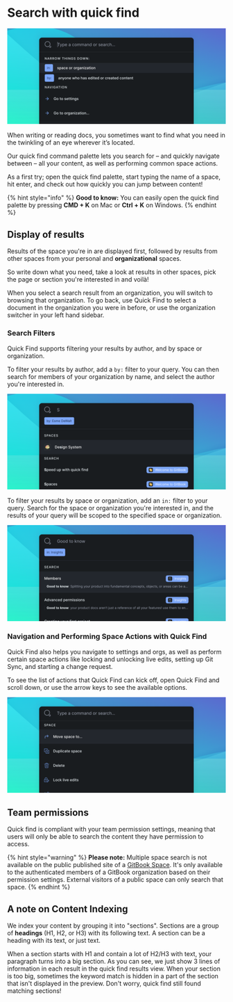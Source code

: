 # Search with quick find

![](<../.gitbook/assets/Command Palette.png>)

When writing or reading docs, you sometimes want to find what you need in the twinkling of an eye wherever it’s located.

Our quick find command palette lets you search for – and quickly navigate between – all your content, as well as performing common space actions.

As a first try; open the quick find palette, start typing the name of a space, hit enter, and check out how quickly you can jump between content!

{% hint style="info" %}
**​Good to know:** You can easily open the quick find palette by pressing **CMD + K** on Mac or **Ctrl + K** on Windows.
{% endhint %}

## Display of results <a href="#display-of-results" id="display-of-results"></a>

Results of the space you're in are displayed first, followed by results from other spaces from your personal and **organizational** spaces.

So write down what you need, take a look at results in other spaces, pick the page or section you're interested in and voilà!

When you select a search result from an organization, you will switch to browsing that organization. To go back, use Quick Find to select a document in the organization you were in before, or use the organization switcher in your left hand sidebar.

### Search Filters

Quick Find supports filtering your results by author, and by space or organization.

To filter your results by author, add a `by:` filter to your query. You can then search for members of your organization by name, and select the author you're interested in.

![](<../.gitbook/assets/Command Palette - s - by.png>)

To filter your results by space or organization, add an `in:` filter to your query. Search for the space or organization you're interested in, and the results of your query will be scoped to the specified space or organization.

![](<../.gitbook/assets/Command Palette - s - in.png>)

### Navigation and Performing Space Actions with Quick Find

Quick Find also helps you navigate to settings and orgs, as well as perform certain space actions like locking and unlocking live edits, setting up Git Sync, and starting a change request.

To see the list of actions that Quick Find can kick off, open Quick Find and scroll down, or use the arrow keys to see the available options.

![](<../.gitbook/assets/Command Palette - actions.png>)

## ​Team permissions <a href="#team-permissions" id="team-permissions"></a>

Quick find is compliant with your team permission settings, meaning that users will only be able to search the content they have permission to access.‌

{% hint style="warning" %}
**Please note:** Multiple space search is not available on the public published site of a [GitBook Space](../getting-started/organizing-content/what-is-a-space.md). It's only available to the authenticated members of a GitBook organization based on their permission settings. External visitors of a public space can only search that space.
{% endhint %}

## ​A note on Content Indexing <a href="#indexation" id="indexation"></a>

We index your content by grouping it into "sections". Sections are a group of **headings** (H1, H2, or H3) with its following text. A section can be a heading with its text, or just text.

When a section starts with H1 and contain a lot of H2/H3 with text, your paragraph turns into a big section. As you can see, we just show 3 lines of information in each result in the quick find results view. When your section is too big, sometimes the keyword match is hidden in a part of the section that isn't displayed in the preview. Don't worry, quick find still found matching sections\![\
](http://app.gitbook.com/@gitbook/s/gitbook-docs/\~/drafts/-Lt-3yOWRPE66HLv1wRo/primary/collaboration/conflict-resolution)
